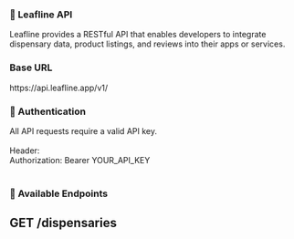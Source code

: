 <h3>🌿 Leafline API</h3>
Leafline provides a RESTful API that enables developers to integrate dispensary data, product listings, and reviews into their apps or services.

<h3>Base URL</h3>
https://api.leafline.app/v1/

<h3>🔐 Authentication</h3>
All API requests require a valid API key.
<br/>
<br/>
Header:
<br/>
Authorization: Bearer YOUR_API_KEY


<br/>
<br/>

<h3>📘 Available Endpoints</h3>
<h2>GET /dispensaries</h2>
